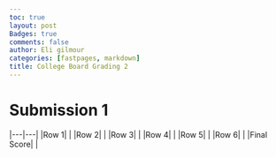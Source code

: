 ```yaml
---
toc: true
layout: post
Badges: true
comments: false
author: Eli gilmour
categories: [fastpages, markdown]
title: College Board Grading 2
---
```


# Submission 1

|---|---|
|Row 1|  | 
|Row 2|  | 
|Row 3|  |
|Row 4|  |
|Row 5|  |
|Row 6|  |
|Final Score|  |